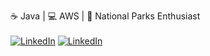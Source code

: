 ☕ Java | 💻 AWS | 🌲 National Parks Enthusiast
<br>
<br>
<a href="https://www.codewars.com/users/emergency22/badges/small"><img alt="LinkedIn" src="https://www.codewars.com/users/emergency22/badges/small"></a>
<a href="https://www.linkedin.com/in/alexdmurillo/"><img alt="LinkedIn" src="https://img.shields.io/badge/-LinkedIn-brightgreen"></a>

